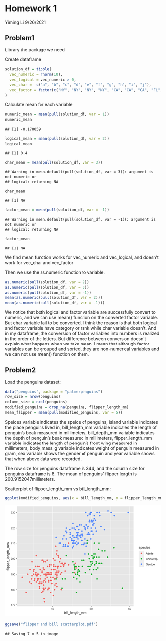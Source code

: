 Homework 1
================
Yiming Li
9/26/2021

## Problem1

Library the package we need

Create dataframe

``` r
solution_df = tibble(
  vec_numeric = rnorm(10),
  vec_logical = vec_numeric > 0, 
  vec_char =  c("a", "b", "c", "d", "e", "f", "g", "h", "i", "j"),
  vec_factor = factor(c("NY", "NY", "NY", "NY", "CA", "CA", "CA", "FL", "FL", "FL"))
)
```

Calculate mean for each variable

``` r
numeric_mean = mean(pull(solution_df, var = 1))
numeric_mean
```

    ## [1] -0.170059

``` r
logical_mean = mean(pull(solution_df, var = 2))
logical_mean
```

    ## [1] 0.4

``` r
char_mean = mean(pull(solution_df, var = 3))
```

    ## Warning in mean.default(pull(solution_df, var = 3)): argument is not numeric or
    ## logical: returning NA

``` r
char_mean
```

    ## [1] NA

``` r
factor_mean = mean(pull(solution_df, var = -1))
```

    ## Warning in mean.default(pull(solution_df, var = -1)): argument is not numeric or
    ## logical: returning NA

``` r
factor_mean
```

    ## [1] NA

We find mean function works for vec\_numeric and vec\_logical, and
doesn’t work for vec\_char and vec\_factor

Then we use the as.numeric function to variable.

``` r
as.numeric(pull(solution_df, var = 2))
as.numeric(pull(solution_df, var = 3))
as.numeric(pull(solution_df, var = -1))
mean(as.numeric(pull(solution_df, var = 2)))
mean(as.numeric(pull(solution_df, var = -1)))
```

We notice that both logical and factor variable are successfully convert
to numeric, and we can use mean() function on the converted factor
variable. But char variable fail to be converted. I think the reason is
that both logical and factor variable have category or rank while char
variable doesn’t. And in my dataframe, the conversion of factor
variables into numbers is realized in the order of the letters. But
difference between conversion doesn’t explain what happens when we take
mean. I mean that although factor variables can be grouped and sorted,
they are non-numerical variables and we can not use mean() function on
them.

## Problem2

Load the penguins dataset:

``` r
data("penguins", package = "palmerpenguins")
row_size = nrow(penguins)
column_size = ncol(penguins)
modified_penguins = drop_na(penguins, flipper_length_mm)
mean_flipper = mean(pull(modified_penguins, var = 5))
```

Speices variable indicates the speice of penguins, island variable
indicates the place penguins lived in, bill\_length\_mm variable
indicates the length of penguin’s beak measured in millimeters,
bill\_depth\_mm variable indicates the depth of penguin’s beak measured
in millimeters, flipper\_length\_mm variable indicates the length of
penguin’s front wing measured in millimeters, body\_mass\_g variable
indicates weight of penguin measured in gram, sex variable shows the
gender of penguin and year variable shows that when above data were
recorded.

The row size for penguins dataframe is 344, and the column size for
penguins dataframe is 8. The mean of penguins’ flipper length is
200.9152047millimeters.

Scatterplot of flipper\_length\_mm vs bill\_length\_mm:

``` r
ggplot(modified_penguins, aes(x = bill_length_mm, y = flipper_length_mm)) + geom_point(aes(color = species))
```

![](p8105_hw1_yl4925_files/figure-gfm/unnamed-chunk-6-1.png)<!-- -->

``` r
ggsave("flipper and bill scatterplot.pdf")
```

    ## Saving 7 x 5 in image
